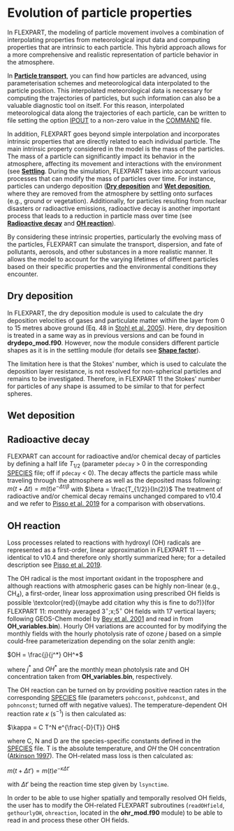 # Evolution of particle properties
In FLEXPART, the modeling of particle movement involves a combination of interpolating properties from meteorological input data and computing properties that are intrinsic to each particle. This hybrid approach allows for a more comprehensive and realistic representation of particle behavior in the atmosphere.

In [**Particle transport**](transport.md), you can find how particles are advanced, using parameterisation schemes and meteorological data interpolated to the particle position. This interpolated meteorological data is necessary for computing the trajectories of particles, but such information can also be a valuable diagnostic tool on itself. For this reason, interpolated meteorological data along the trajectories of each particle, can be written to file setting the option [IPOUT](running.md#IPOUT) to a non-zero value in the [COMMAND](running.md#command) file.

In addition, FLEXPART goes beyond simple interpolation and incorporates intrinsic properties that are directly related to each individual particle. The main intrinsic property considered in the model is the mass of the particles. The mass of a particle can significantly impact its behavior in the atmosphere, affecting its movement and interactions with the environment (see [**Settling**](transport.md#settling}). During the simulation, FLEXPART takes into account various processes that can modify the mass of particles over time. For instance, particles can undergo deposition ([**Dry deposition**](evolution.md#drydepo) and [**Wet deposition**](evolution.md#wetdepo), where they are removed from the atmosphere by settling onto surfaces (e.g., ground or vegetation). Additionally, for particles resulting from nuclear disasters or radioactive emissions, radioactive decay is another important process that leads to a reduction in particle mass over time (see [**Radioactive decay**](evolution.md#decay) and [**OH reaction**](evolution.md#ohreact)).

By considering these intrinsic properties, particularly the evolving mass of the particles, FLEXPART can simulate the transport, dispersion, and fate of pollutants, aerosols, and other substances in a more realistic manner. It allows the model to account for the varying lifetimes of different particles based on their specific properties and the environmental conditions they encounter.


## <a name="drydepo"></a>Dry deposition
In FLEXPART, the dry deposition module is used to calculate the dry deposition velocities of gases and particulate matter within the layer from 0 to 15 metres above ground (Eq. 48 in [Stohl et al. 2005](https://acp.copernicus.org/articles/5/2461/2005/)). Here, dry deposition is treated in a same way as in previous versions and can be found in **drydepo\_mod.f90**. However, now the module considers different particle shapes as it is in the settling module (for details see [**Shape factor**](transport.md#settling)).

The limitation here is that the Stokes' number, which is used to calculate the deposition layer resistance, is not resolved for non-spherical particles and remains to be investigated. Therefore, in FLEXPART 11 the Stokes' number for particles of any shape is assumed to be similar to that for perfect spheres.

## <a name="wetdepo"></a>Wet deposition

## <a name="decay"></a>Radioactive decay
FLEXPART can account for radioactive and/or chemical decay of particles by defining a half life $T_{1/2}$ (parameter `pdecay` > 0 in the corresponding [SPECIES](running.md#species) file; off if `pdecay` < 0). The decay affects the particle mass while traveling through the atmosphere as well as the deposited mass following:
$m(t + \Delta t) = m(t) e^{−\Delta t/\beta}$
with
$\beta = \frac{T_{1/2}}{ln(2)}$
The treatment of radioactive and/or chemical decay remains unchanged compared to v10.4 and we refer to [Pisso et al. 2019](https://gmd.copernicus.org/articles/12/4955/2019/) for a comparison with observations.

## <a name="ohreact"></a>OH reaction
Loss processes related to reactions with hydroxyl (OH) radicals are represented as a first-order, linear approximation in FLEXPART 11 --- identical to v10.4 and therefore only shortly summarized here; for a detailed description see [Pisso et al. 2019](https://gmd.copernicus.org/articles/12/4955/2019/).

The OH radical is the most important oxidant in the troposphere and although reactions with atmospheric gases can be highly non-linear (e.g., CH$_4$), a first-order, linear loss approximation using prescribed OH fields is possible \textcolor{red}{(maybe add citation why this is fine to do?)}(for FLEXPART 11: monthly averaged 3$^\circ$\;x\;5$^\circ$ OH fields with 17 vertical layers; following GEOS-Chem model by [Bey et al. 2001](https://agupubs.onlinelibrary.wiley.com/doi/abs/10.1029/2001JD000807) and read in from **OH\_variables.bin**). Hourly OH variations are accounted for by modifying the monthly fields with the hourly photolysis rate of ozone $j$ based on a simple could-free parameterization depending on the solar zenith angle:

$OH = \frac{j}{j^*} OH^*$

where $j^*$ and $OH^*$ are the monthly mean photolysis rate and OH concentration taken from **OH\_variables.bin**, respectively.

The OH reaction can be turned on by providing positive reaction rates in the corresponding [SPECIES](running.md#species) file (parameters `pohcconst`, `pohdconst`, and `pohnconst`; turned off with negative values). The temperature-dependent OH reaction rate $\kappa$ (s$^{-1}$) is then calculated as:

$\kappa = C T^N e^{\frac{-D}{T}} OH$

where C, N and D are the species-specific constants defined in the [SPECIES](running.md#species) file. T is the absolute temperature, and $OH$ the OH concentration ([Atkinson 1997](https://pubs.aip.org/aip/jpr/article-abstract/26/2/215/241782/Gas-Phase-Tropospheric-Chemistry-of-Volatile)). The OH-related mass loss is then calculated as:

$m(t + \Delta t') = m(t) e^{−\kappa \Delta t'}$

with $\Delta t'$ being the reaction time step given by `lsynctime`.

In order to be able to use higher spatially and temporally resolved OH fields, the user has to modify the OH-related FLEXPART subroutines (`readOHfield`, `gethourlyOH`, `ohreaction`, located in the **ohr\_mod.f90** module) to be able to read in and process these other OH fields.